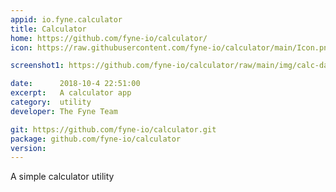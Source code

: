 ```yaml
---
appid: io.fyne.calculator
title: Calculator
home: https://github.com/fyne-io/calculator/
icon: https://raw.githubusercontent.com/fyne-io/calculator/main/Icon.png

screenshot1: https://github.com/fyne-io/calculator/raw/main/img/calc-dark.png

date:      2018-10-4 22:51:00
excerpt:   A calculator app
category:  utility
developer: The Fyne Team

git: https://github.com/fyne-io/calculator.git
package: github.com/fyne-io/calculator
version: 
---
```


A simple calculator utility

